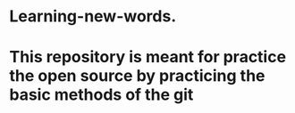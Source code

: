 # Learning-new-words.
# This repository is meant for practice the open source by practicing the basic methods of the git
